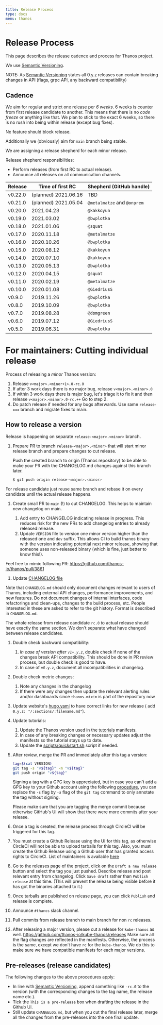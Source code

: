 ```yaml
---
title: Release Process
type: docs
menu: thanos
---
```

# Release Process

This page describes the release cadence and process for Thanos project.

We use [Semantic Versioning](http://semver.org/).

NOTE: As [Semantic Versioning](http://semver.org/spec/v2.0.0.html) states all 0.y.z releases can contain breaking
changes in API (flags, grpc API, any backward compatibility)

## Cadence

We aim for regular and strict one release per *6 weeks*. 6 weeks is counter from first release candidate to another.
This means that there is no *code freeze* or anything like that. We plan to stick to the exact 6 weeks, so there is no
rush into being within release (except bug fixes).

No feature should block release.

Additionally we (obviously) aim for `main` branch being stable.

We are assigning a release shepherd for each minor release.

Release shepherd responsibilities:

* Perform releases (from first RC to actual release).
* Announce all releases on all communication channels.

| Release   | Time of first RC         | Shepherd (GitHub handle)    |
|-----------|--------------------------|-----------------------------|
| v0.22.0   | (planned) 2021.06.16     | TBD                         |
| v0.21.0   | (planned) 2021.05.04     | `@metalmatze` and `@onprem` |
| v0.20.0   | 2021.04.23               | `@kakkoyun`                 |
| v0.19.0   | 2021.03.02               | `@bwplotka`                 |
| v0.18.0   | 2021.01.06               | `@squat`                    |
| v0.17.0   | 2020.11.18               | `@metalmatze`               |
| v0.16.0   | 2020.10.26               | `@bwplotka`                 |
| v0.15.0   | 2020.08.12               | `@kakkoyun`                 |
| v0.14.0   | 2020.07.10               | `@kakkoyun`                 |
| v0.13.0   | 2020.05.13               | `@bwplotka`                 |
| v0.12.0   | 2020.04.15               | `@squat`                    |
| v0.11.0   | 2020.02.19               | `@metalmatze`               |
| v0.10.0   | 2020.01.08               | `@GiedriusS`                |
| v0.9.0    | 2019.11.26               | `@bwplotka`                 |
| v0.8.0    | 2019.10.09               | `@bwplotka`                 |
| v0.7.0    | 2019.08.28               | `@domgreen`                 |
| v0.6.0    | 2019.07.12               | `@GiedriusS`                |
| v0.5.0    | 2019.06.31               | `@bwplotka`                 |

# For maintainers: Cutting individual release

Process of releasing a *minor* Thanos version:

1. Release `v<major>.<minor+1>.0-rc.0`
1. If after 3 work days there is no major bug, release `v<major>.<minor>.0`
1. If within 3 work days there is major bug, let's triage it to fix it and then release `v<major>.<minor>.0-rc.++` Go to
   step 2.
1. Do patch release if needed for any bugs afterwards. Use same `release-xxx` branch and migrate fixes to main.

## How to release a version

Release is happening on separate `release-<major>.<minor>` branch.

1. Prepare PR to branch `release-<major>.<minor>` that will start minor release branch and prepare changes to cut
   release.

   Push the created branch to origin (Thanos repository) to be able to make your PR with the CHANGELOG.md changes
   against this branch later.

    ```bash
    $ git push origin release-<major>.<minor>
    ```

For release candidate just reuse same branch and rebase it on every candidate until the actual release happens.

1. Create small PR to `main` (!) to cut CHANGELOG. This helps to maintain new changelog on main.

    1. Add entry to CHANGELOG indicating release in progress. This reduces risk for the new PRs to add changelog entries
       to already released release.
    1. Update `VERSION` file to version one minor version higher than the released one and `dev` suffix. This allows CI
       to build thanos binary with the version indicating potential next minor release, showing that someone uses
       non-released binary (which is fine, just better to know this!).

Feel free to mimic following PR: https://github.com/thanos-io/thanos/pull/3861

1. Update [CHANGELOG file](/CHANGELOG.md)

Note that `CHANGELOG.md` should only document changes relevant to users of Thanos, including external API changes,
performance improvements, and new features. Do not document changes of internal interfaces, code refactorings and
clean-ups, changes to the build process, etc. People interested in these are asked to refer to the git history. Format
is described in `CHANGELOG.md`.

The whole release from release candidate `rc.0` to actual release should have exactly the same section. We don't
separate what have changed between release candidates.

1. Double check backward compatibility:

    1. *In case of version after `v1+.y.z`*, double check if none of the changes break API compatibility. This should be
       done in PR review process, but double check is good to have.
    1. In case of `v0.y.z`, document all incompatibilities in changelog.

1. Double check metric changes:

    1. Note any changes in the changelog
    1. If there were any changes then update the relevant alerting rules and/or dashboards since `thanos-mixin` is part
       of the repository now

1. Update website's [hugo.yaml](https://github.com/thanos-io/thanos/blob/main/website/hugo.yaml) to have correct links for new release (
   add `0.y.z: "/:sections/:filename.md"`).

1. Update tutorials:

    1. Update the Thanos version used in the [tutorials](../tutorials) manifests.
    1. In case of any breaking changes or necessary updates adjust the manifests so the tutorial stays up to date.
    1. Update the [scripts/quickstart.sh](https://github.com/thanos-io/thanos/blob/main/scripts/quickstart.sh) script if needed.

1. After review, merge the PR and immediately after this tag a version:

    ```bash
    tag=$(cat VERSION)
    git tag -s "v${tag}" -m "v${tag}"
    git push origin "v${tag}"
    ```

   Signing a tag with a GPG key is appreciated, but in case you can't add a GPG key to your Github account using the
   following [procedure](https://help.github.com/articles/generating-a-gpg-key/), you can replace the `-s` flag by `-a`
   flag of the `git tag` command to only annotate the tag without signing.

   Please make sure that you are tagging the merge commit because otherwise GitHub's UI will show that there were more
   commits after your release.

1. Once a tag is created, the release process through CircleCI will be triggered for this tag.

1. You must create a Github Release using the UI for this tag, as otherwise CircleCI will not be able to upload tarballs
   for this tag. Also, you must create the Github Release using a Github user that has granted access rights to
   CircleCI. List of maintainers is available [here](/MAINTAINERS.md)

1. Go to the releases page of the project, click on the `Draft a new release` button and select the tag you just pushed.
   Describe release and post relevant entry from changelog. Click `Save draft` rather than `Publish release` at this
   time. (This will prevent the release being visible before it has got the binaries attached to it.)

1. Once tarballs are published on release page, you can click `Publish` and release is complete.

1. Announce `#thanos` slack channel.

1. Pull commits from release branch to main branch for non `rc` releases.

1. After releasing a major version, please cut a release for `kube-thanos` as well.
   https://github.com/thanos-io/kube-thanos/releases
   Make sure all the flag changes are reflected in the manifests. Otherwise, the process is the same, except we don't
   have `rc` for the `kube-thanos`. We do this to make sure we have compatible manifests for each major versions.

## Pre-releases (release candidates)

The following changes to the above procedures apply:

* In line with [Semantic Versioning](http://semver.org/), append something like `-rc.0` to the version (with the
  corresponding changes to the tag name, the release name etc.).
* Tick the `This is a pre-release` box when drafting the release in the Github UI.
* Still update `CHANGELOG.md`, but when you cut the final release later, merge all the changes from the pre-releases
  into the one final update.
